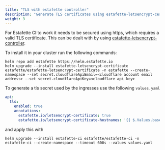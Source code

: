 ```yaml
---
title: "TLS with estafette controller"
description: "Generate TLS certificates using estafette-letsencrypt-certificate"
weight: 3
---
```


For Estafette CI to work it needs to be secured using https, which requires a valid TLS certificate. This can be dealt with by using [estafette-letsencrypt-controller](https://github.com/estafette/estafette-letsencrypt-certificate).

To install it in your cluster run the following commands:

```
helm repo add estafette https://helm.estafette.io
helm upgrade --install estafette-letsencrypt-certificate estafette/estafette-letsencrypt-certificate -n estafette --create-namespace --set secret.cloudflareApiEmail=<cloudflare account email address> --set secret.cloudflareApiKey=<cloudflare api key>
```

To generate a tls secret used by the ingresses use the following `values.yaml`

```yaml
api:
  tls:
    enabled: true
    annotations:
      estafette.io/letsencrypt-certificate: true
      estafette.io/letsencrypt-certificate-hostnames: '{{ $.Values.baseHost }},{{ $.Values.integrationsHost }}'
```

and apply this with 

```
helm upgrade --install estafette-ci estafette/estafette-ci -n estafette-ci --create-namespace --timeout 600s --values values.yaml
```
